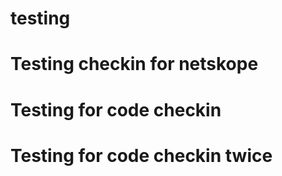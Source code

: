 # testing
# Testing checkin for netskope
# Testing for code checkin
# Testing for code checkin twice